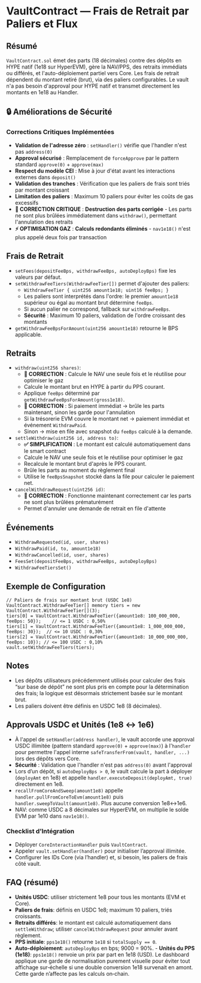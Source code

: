 # VaultContract — Frais de Retrait par Paliers et Flux

## Résumé
`VaultContract.sol` émet des parts (18 décimales) contre des dépôts en HYPE natif (1e18 sur HyperEVM), gère la NAV/PPS, des retraits immédiats ou différés, et l'auto-déploiement partiel vers Core. Les frais de retrait dépendent du montant retiré (brut), via des paliers configurables. Le vault n'a pas besoin d'approval pour HYPE natif et transmet directement les montants en 1e18 au Handler.

## 🔒 Améliorations de Sécurité

### Corrections Critiques Implémentées
- **Validation de l'adresse zéro** : `setHandler()` vérifie que l'handler n'est pas `address(0)`
- **Approval sécurisé** : Remplacement de `forceApprove` par le pattern standard `approve(0)` + `approve(max)`
- **Respect du modèle CEI** : Mise à jour d'état avant les interactions externes dans `deposit()`
- **Validation des tranches** : Vérification que les paliers de frais sont triés par montant croissant
- **Limitation des paliers** : Maximum 10 paliers pour éviter les coûts de gas excessifs
- **🚨 CORRECTION CRITIQUE** : **Destruction des parts corrigée** - Les parts ne sont plus brûlées immédiatement dans `withdraw()`, permettant l'annulation des retraits
- **⚡ OPTIMISATION GAZ** : **Calculs redondants éliminés** - `nav1e18()` n'est plus appelé deux fois par transaction

## Frais de Retrait
- `setFees(depositFeeBps, withdrawFeeBps, autoDeployBps)` fixe les valeurs par défaut.
- `setWithdrawFeeTiers(WithdrawFeeTier[])` permet d'ajouter des paliers:
  - `WithdrawFeeTier { uint256 amount1e18; uint16 feeBps; }`
  - Les paliers sont interprétés dans l'ordre: le premier `amount1e18` supérieur ou égal au montant brut détermine `feeBps`.
  - Si aucun palier ne correspond, fallback sur `withdrawFeeBps`.
  - **Sécurité** : Maximum 10 paliers, validation de l'ordre croissant des montants
- `getWithdrawFeeBpsForAmount(uint256 amount1e18)` retourne le BPS applicable.

## Retraits
- `withdraw(uint256 shares)`:
  - **🚨 CORRECTION** : Calcule le NAV une seule fois et le réutilise pour optimiser le gaz
  - Calcule le montant brut en HYPE à partir du PPS courant.
  - Applique `feeBps` déterminé par `getWithdrawFeeBpsForAmount(gross1e18)`.
  - **🚨 CORRECTION** : Si paiement immédiat → brûle les parts maintenant, sinon les garde pour l'annulation
  - Si la trésorerie EVM couvre le montant net → paiement immédiat et événement `WithdrawPaid`.
  - Sinon → mise en file avec snapshot du `feeBps` calculé à la demande.
- `settleWithdraw(uint256 id, address to)`:
  - **✅ SIMPLIFICATION** : Le montant est calculé automatiquement dans le smart contract
  - Calcule le NAV une seule fois et le réutilise pour optimiser le gaz
  - Recalcule le montant brut d'après le PPS courant.
  - Brûle les parts au moment du règlement final
  - Utilise le `feeBpsSnapshot` stocké dans la file pour calculer le paiement net.
- `cancelWithdrawRequest(uint256 id)`:
  - **🚨 CORRECTION** : Fonctionne maintenant correctement car les parts ne sont plus brûlées prématurément
  - Permet d'annuler une demande de retrait en file d'attente

## Événements
- `WithdrawRequested(id, user, shares)`
- `WithdrawPaid(id, to, amount1e18)`
- `WithdrawCancelled(id, user, shares)`
- `FeesSet(depositFeeBps, withdrawFeeBps, autoDeployBps)`
- `WithdrawFeeTiersSet()`

## Exemple de Configuration
```solidity
// Paliers de frais sur montant brut (USDC 1e8)
VaultContract.WithdrawFeeTier[] memory tiers = new VaultContract.WithdrawFeeTier[](3);
tiers[0] = VaultContract.WithdrawFeeTier({amount1e8: 100_000_000, feeBps: 50});    // <= 1 USDC : 0,50%
tiers[1] = VaultContract.WithdrawFeeTier({amount1e8: 1_000_000_000, feeBps: 30});  // <= 10 USDC : 0,30%
tiers[2] = VaultContract.WithdrawFeeTier({amount1e8: 10_000_000_000, feeBps: 10}); // <= 100 USDC : 0,10%
vault.setWithdrawFeeTiers(tiers);
```

## Notes
- Les dépôts utilisateurs précédemment utilisés pour calculer des frais “sur base de dépôt” ne sont plus pris en compte pour la détermination des frais; la logique est désormais strictement basée sur le montant brut.
- Les paliers doivent être définis en USDC 1e8 (8 décimales).

## Approvals USDC et Unités (1e8 ↔ 1e6)

- À l'appel de `setHandler(address handler)`, le vault accorde une approval USDC illimitée (pattern standard `approve(0)` + `approve(max)`) à l'`handler` pour permettre l'appel interne `safeTransferFrom(vault, handler, ...)` lors des dépôts vers Core.
- **Sécurité** : Validation que l'handler n'est pas `address(0)` avant l'approval
- Lors d’un dépôt, si `autoDeployBps > 0`, le vault calcule la part à déployer (`deployAmt` en 1e8) et appelle `handler.executeDeposit(deployAmt, true)` directement en 1e8.
- `recallFromCoreAndSweep(amount1e8)` appelle `handler.pullFromCoreToEvm(amount1e8)` puis `handler.sweepToVault(amount1e8)`. Plus aucune conversion 1e8↔1e6.
- NAV: comme USDC a 8 décimales sur HyperEVM, on multiplie le solde EVM par 1e10 dans `nav1e18()`.

### Checklist d’Intégration

- Déployer `CoreInteractionHandler` puis `VaultContract`.
- Appeler `vault.setHandler(handler)` pour initialiser l’approval illimitée.
- Configurer les IDs Core (via l’handler) et, si besoin, les paliers de frais côté vault.

## FAQ (résumé)

- **Unités USDC**: utiliser strictement 1e8 pour tous les montants (EVM et Core).
- **Paliers de frais**: définis en USDC 1e8; maximum 10 paliers, triés croissants.
- **Retraits différés**: le montant est calculé automatiquement dans `settleWithdraw`; utiliser `cancelWithdrawRequest` pour annuler avant règlement.
- **PPS initiale**: `pps1e18()` retourne `1e18` si `totalSupply == 0`.
- **Auto-déploiement**: `autoDeployBps` en bps; 9000 = 90%.
\- **Unités du PPS (1e18)**: `pps1e18()` renvoie un prix par part en 1e18 (USD). Le dashboard applique une garde de normalisation purement visuelle pour éviter tout affichage sur‑échelle si une double conversion 1e18 survenait en amont. Cette garde n’affecte pas les calculs on‑chain.
